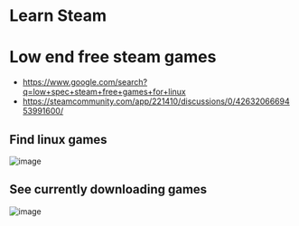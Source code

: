 # Learn Steam

# Low end free steam games

- https://www.google.com/search?q=low+spec+steam+free+games+for+linux
- https://steamcommunity.com/app/221410/discussions/0/4263206669453991600/

## Find linux games

![image](https://github.com/sahilrajput03/sahilrajput03/assets/31458531/938adfb4-36ca-4429-a6eb-06b124b73553)

## See currently downloading games

![image](https://github.com/sahilrajput03/sahilrajput03/assets/31458531/23f528f8-a253-46b5-b7f2-d9ac5902e87c)
